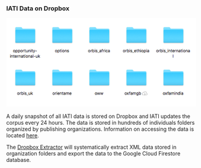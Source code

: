 ### IATI Data on Dropbox
![Organization Data Folders](https://github.com/Humanitarian-AI/IATI-Firestore/blob/master/Media/IATI_Org_Folders.png)

A daily snapshot of all IATI data is stored on Dropbox and IATI updates the corpus every 24 hours. The data is stored in hundreds of individuals folders organized by publishing organizations. Information on accessing the data is located [here](https://github.com/codeforIATI/iati-data-dump).

The [Dropbox Extractor](https://github.com/Humanitarian-AI/IATI-Extractor) will systematically extract XML data stored in organization folders and export the data to the Google Cloud Firestore database.
